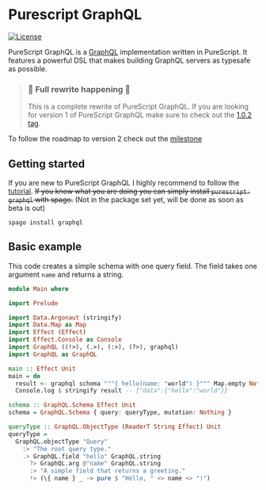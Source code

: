 # Purescript GraphQL

[![License](https://img.shields.io/github/license/hendrikniemann/purescript-graphql.svg)](https://github.com/hendrikniemann/purescript-graphql/blob/master/LICENSE)

PureScript GraphQL is a [GraphQL](https://graphql.org) implementation written in PureScript. It features a powerful DSL that makes building GraphQL servers as typesafe as possible.

> ### 🚧 Full rewrite happening 🚧
>
> This is a complete rewrite of PureScript GraphQL. If you are looking for version 1 of PureScript GraphQL make sure to check out the [1.0.2 tag](https://github.com/hendrikniemann/purescript-graphql/tree/v1.0.2).

To follow the roadmap to version 2 check out the [milestone](https://github.com/hendrikniemann/purescript-graphql/milestone/1)

## Getting started

If you are new to PureScript GraphQL I highly recommend to follow the [tutorial](https://hendrikniemann.github.io/purescript-graphql/). ~~If you know what you are doing you can simply install `purescript-graphql` with spago.~~ (Not in the package set yet, will be done as soon as beta is out)

```
spago install graphql
```

## Basic example

This code creates a simple schema with one query field.
The field takes one argument `name` and returns a string.

```purescript
module Main where

import Prelude

import Data.Argonaut (stringify)
import Data.Map as Map
import Effect (Effect)
import Effect.Console as Console
import GraphQL ((!>), (.>), (:>), (?>), graphql)
import GraphQL as GraphQL

main :: Effect Unit
main = do
  result <- graphql schema """{ hello(name: "world") }""" Map.empty Nothing unit
  Console.log $ stringify result -- {"data":{"hello":"world"}}

schema :: GraphQL.Schema Effect Unit
schema = GraphQL.Schema { query: queryType, mutation: Nothing }

queryType :: GraphQL.ObjectType (ReaderT String Effect) Unit
queryType =
  GraphQL.objectType "Query"
    :> "The root query type."
    .> GraphQL.field "hello" GraphQL.string
      ?> GraphQL.arg @"name" GraphQL.string
      :> "A simple field that returns a greeting."
      !> (\{ name } _ -> pure $ "Hello, " <> name <> "!")
```
